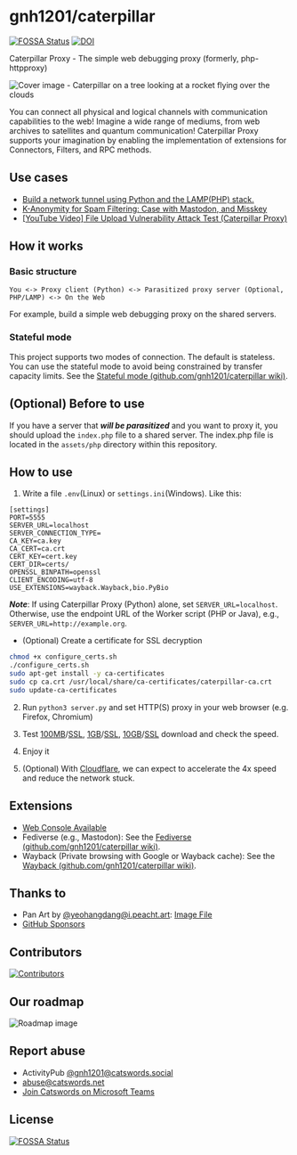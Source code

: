 # gnh1201/caterpillar

[![FOSSA Status](https://app.fossa.com/api/projects/git%2Bgithub.com%2Fgnh1201%2Fcaterpillar.svg?type=shield)](https://app.fossa.com/projects/git%2Bgithub.com%2Fgnh1201%2Fcaterpillar?ref=badge_shield)
[![DOI](https://zenodo.org/badge/DOI/10.5281/zenodo.13346533.svg)](https://doi.org/10.5281/zenodo.13346533)

Caterpillar Proxy - The simple web debugging proxy (formerly, php-httpproxy)

![Cover image - Caterpillar on a tree looking at a rocket flying over the clouds](assets/img/cover.png)

You can connect all physical and logical channels with communication capabilities to the web! Imagine a wide range of mediums, from web archives to satellites and quantum communication! Caterpillar Proxy supports your imagination by enabling the implementation of extensions for Connectors, Filters, and RPC methods.

## Use cases
* [Build a network tunnel using Python and the LAMP(PHP) stack.](https://qiita.com/gnh1201/items/40f9350ca6d308def6d4)
* [K-Anonymity for Spam Filtering: Case with Mastodon, and Misskey](https://qiita.com/gnh1201/items/09f4081f84610db3a9d3)
* [[YouTube Video] File Upload Vulnerability Attack Test (Caterpillar Proxy)](https://youtu.be/sPZOCgYtLRw)



## How it works

### Basic structure
```
You <-> Proxy client (Python) <-> Parasitized proxy server (Optional, PHP/LAMP) <-> On the Web
```

For example, build a simple web debugging proxy on the shared servers.

### Stateful mode
This project supports two modes of connection. The default is stateless. You can use the stateful mode to avoid being constrained by transfer capacity limits. See the [Stateful mode (github.com/gnh1201/caterpillar wiki)](https://github.com/gnh1201/caterpillar/wiki/Stateful-mode).

## (Optional) Before to use
If you have a server that ***will be parasitized*** and you want to proxy it, you should upload the `index.php` file to a shared server. The index.php file is located in the `assets/php` directory within this repository.

## How to use
1. Write a file `.env`(Linux) or `settings.ini`(Windows). Like this:

```
[settings]
PORT=5555
SERVER_URL=localhost
SERVER_CONNECTION_TYPE=
CA_KEY=ca.key
CA_CERT=ca.crt
CERT_KEY=cert.key
CERT_DIR=certs/
OPENSSL_BINPATH=openssl
CLIENT_ENCODING=utf-8
USE_EXTENSIONS=wayback.Wayback,bio.PyBio
```

***Note***: If using Caterpillar Proxy (Python) alone, set `SERVER_URL=localhost`. Otherwise, use the endpoint URL of the Worker script (PHP or Java), e.g., `SERVER_URL=http://example.org`.

- (Optional) Create a certificate for SSL decryption

```bash
chmod +x configure_certs.sh
./configure_certs.sh
sudo apt-get install -y ca-certificates
sudo cp ca.crt /usr/local/share/ca-certificates/caterpillar-ca.crt
sudo update-ca-certificates
```

2. Run `python3 server.py` and set HTTP(S) proxy in your web browser (e.g. Firefox, Chromium)

3. Test [100MB](http://speed.hetzner.de/100MB.bin)/[SSL](https://speed.hetzner.de/100MB.bin), [1GB](http://speed.hetzner.de/1GB.bin)/[SSL](https://speed.hetzner.de/1GB.bin), [10GB](http://speed.hetzner.de/10GB.bin)/[SSL](http://speed.hetzner.de/10GB.bin) download and check the speed.

3. Enjoy it

4. (Optional) With [Cloudflare](https://cloudflare.com), we can expect to accelerate the 4x speed and reduce the network stuck.

## Extensions
* [Web Console Available](https://pub-1a7a176eea68479cb5423e44273657ad.r2.dev/console.html)
* Fediverse (e.g., Mastodon): See the [Fediverse (github.com/gnh1201/caterpillar wiki)](https://github.com/gnh1201/caterpillar/wiki/Fediverse).
* Wayback (Private browsing with Google or Wayback cache): See the [Wayback (github.com/gnh1201/caterpillar wiki)](https://github.com/gnh1201/caterpillar/wiki/Wayback).

## Thanks to
* Pan Art by [@yeohangdang@i.peacht.art](#): [Image File](assets/img/logo.png)
* [GitHub Sponsors](https://github.com/sponsors/gnh1201)

## Contributors
<a href="https://github.com/gnh1201/caterpillar/graphs/contributors">
  <img src="https://contrib.rocks/image?repo=gnh1201/caterpillar" alt="Contributors" />
</a>

## Our roadmap
![Roadmap image](assets/img/roadmap.png)

## Report abuse
* ActivityPub [@gnh1201@catswords.social](https://catswords.social/@gnh1201)
* abuse@catswords.net
* [Join Catswords on Microsoft Teams](https://teams.live.com/l/community/FEACHncAhq8ldnojAI)


## License
[![FOSSA Status](https://app.fossa.com/api/projects/git%2Bgithub.com%2Fgnh1201%2Fcaterpillar.svg?type=large)](https://app.fossa.com/projects/git%2Bgithub.com%2Fgnh1201%2Fcaterpillar?ref=badge_large)
